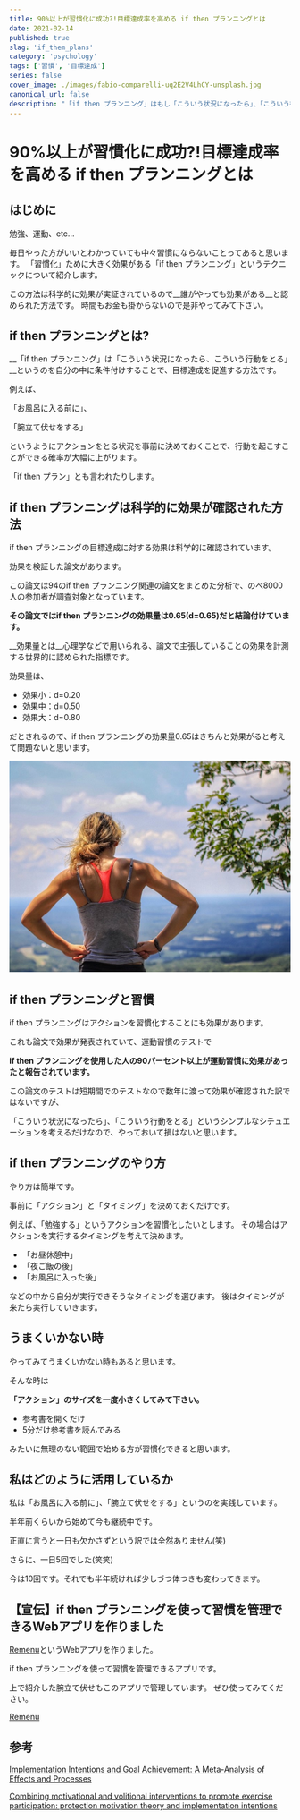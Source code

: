 ```yaml
---
title: 90%以上が習慣化に成功?!目標達成率を高める if then プランニングとは
date: 2021-02-14
published: true
slag: 'if_them_plans'
category: 'psychology'
tags: ['習慣', '目標達成']
series: false
cover_image: ./images/fabio-comparelli-uq2E2V4LhCY-unsplash.jpg
canonical_url: false
description: "「if then プランニング」はもし「こういう状況になったら」、「こういう行動をとる」というのを自分の中に条件付けすることで、目標達成を促進する方法です。例えば、「お風呂に入る前に」、「腕立て伏せをする」というようにアクションをとる状況を事前に決めておくことで、行動を起こすことができる確率が大幅に上がります。「if then プラン」とも言われたりします。"
---
```

# 90%以上が習慣化に成功?!目標達成率を高める if then プランニングとは
## はじめに
勉強、運動、etc...

毎日やった方がいいとわかっていても中々習慣にならないことってあると思います。
「習慣化」ために大きく効果がある「if then プランニング」というテクニックについて紹介します。

この方法は科学的に効果が実証されているので__誰がやっても効果がある__と認められた方法です。
時間もお金も掛からないので是非やってみて下さい。

## if then プランニングとは?

__「if then プランニング」は「こういう状況になったら、こういう行動をとる」__というのを自分の中に条件付けすることで、目標達成を促進する方法です。

例えば、

「お風呂に入る前に」、

「腕立て伏せをする」

というようにアクションをとる状況を事前に決めておくことで、行動を起こすことができる確率が大幅に上がります。

「if then プラン」とも言われたりします。

## if then プランニングは科学的に効果が確認された方法

if then プランニングの目標達成に対する効果は科学的に確認されています。

効果を検証した論文があります。

この論文は94のif then プランニング関連の論文をまとめた分析で、のべ8000人の参加者が調査対象となっています。

__その論文ではif then プランニングの効果量は0.65(d=0.65)だと結論付けています。__

__効果量とは__心理学などで用いられる、論文で主張していることの効果を計測する世界的に認められた指標です。

効果量は、

* 効果小：d=0.20
* 効果中：d=0.50
* 効果大：d=0.80

だとされるので、if then プランニングの効果量0.65はきちんと効果がると考えて問題ないと思います。

![Image](./images/morgan-sarkissian-tFaJOKVC2J0-unsplash.jpg)

## if then プランニングと習慣
if then プランニングはアクションを習慣化することにも効果があります。

これも論文で効果が発表されていて、運動習慣のテストで

__if then プランニングを使用した人の90パーセント以上が運動習慣に効果があったと報告されています。__

この論文のテストは短期間でのテストなので数年に渡って効果が確認された訳ではないですが、

「こういう状況になったら」、「こういう行動をとる」というシンプルなシチュエーションを考えるだけなので、やっておいて損はないと思います。

## if then プランニングのやり方
やり方は簡単です。

事前に「アクション」と「タイミング」を決めておくだけです。

例えば、「勉強する」というアクションを習慣化したいとします。
その場合はアクションを実行するタイミングを考えて決めます。

* 「お昼休憩中」
* 「夜ご飯の後」
* 「お風呂に入った後」

などの中から自分が実行できそうなタイミングを選びます。
後はタイミングが来たら実行していきます。

## うまくいかない時
やってみてうまくいかない時もあると思います。

そんな時は

__「アクション」のサイズを一度小さくしてみて下さい。__

* 参考書を開くだけ
* 5分だけ参考書を読んでみる

みたいに無理のない範囲で始める方が習慣化できると思います。

## 私はどのように活用しているか

私は「お風呂に入る前に」、「腕立て伏せをする」というのを実践しています。

半年前くらいから始めて今も継続中です。

正直に言うと一日も欠かさずという訳では全然ありません(笑)

さらに、一日5回でした(笑笑)

今は10回です。それでも半年続ければ少しづつ体つきも変わってきます。



## 【宣伝】if then プランニングを使って習慣を管理できるWebアプリを作りました

[Remenu](https://remenu.app/ja)というWebアプリを作りました。

if then プランニングを使って習慣を管理できるアプリです。

上で紹介した腕立て伏せもこのアプリで管理しています。
ぜひ使ってみてください。

[Remenu](https://remenu.app/ja)

## 参考
[Implementation Intentions and Goal Achievement: A Meta-Analysis of Effects and Processes](https://www.researchgate.net/publication/37367696_Implementation_Intentions_and_Goal_Achievement_A_Meta-Analysis_of_Effects_and_Processes)

[Combining motivational and volitional interventions to promote exercise participation: protection motivation theory and implementation intentions](https://pubmed.ncbi.nlm.nih.gov/14596707/)